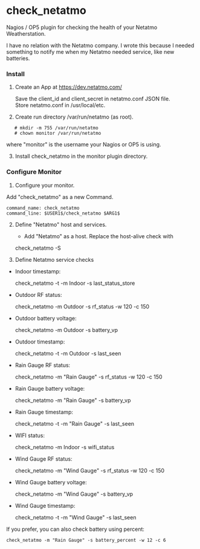 check_netatmo
=============

Nagios / OP5 plugin for checking the health of your Netatmo Weatherstation.

I have no relation with the Netatmo company. I wrote this because I needed
something to notify me when my Netatmo needed service, like new batteries.

### Install ###

1. Create an App at https://dev.netatmo.com/

   Save the client_id and client_secret in netatmo.conf JSON file.<br />
   Store netatmo.conf in /usr/local/etc.

2. Create run directory /var/run/netatmo (as root).

```
   # mkdir -m 755 /var/run/netatmo
   # chown monitor /var/run/netatmo
```

   where "monitor" is the username your Nagios or OP5 is using.

3. Install check_netatmo in the monitor plugin directory.

### Configure Monitor ###

1. Configure your monitor.

  Add "check_netatmo" as a new Command.

    command_name: check_netatmo
    command_line: $USER1$/check_netatmo $ARG1$

2. Define "Netatmo" host and services.

   - Add "Netatmo" as a host. Replace the host-alive check with

    check_netatmo -S

3. Define Netatmo service checks

  - Indoor timestamp:

    check_netatmo -t -m Indoor -s last_status_store

  - Outdoor RF status:

    check_netatmo -m Outdoor -s rf_status -w 120 -c 150

  - Outdoor battery voltage:

    check_netatmo -m Outdoor -s battery_vp

  - Outdoor timestamp:

    check_netatmo -t -m Outdoor -s last_seen

  - Rain Gauge RF status:

    check_netatmo -m "Rain Gauge" -s rf_status -w 120 -c 150

  - Rain Gauge battery voltage:

    check_netatmo -m "Rain Gauge" -s battery_vp

  - Rain Gauge timestamp:

    check_netatmo -t -m "Rain Gauge" -s last_seen

  - WIFI status:

    check_netatmo -m Indoor -s wifi_status

  - Wind Gauge RF status:

    check_netatmo -m "Wind Gauge" -s rf_status -w 120 -c 150

  - Wind Gauge battery voltage:

    check_netatmo -m "Wind Gauge" -s battery_vp

  - Wind Gauge timestamp:

    check_netatmo -t -m "Wind Gauge" -s last_seen

If you prefer, you can also check battery using percent:

    check_netatmo -m "Rain Gauge" -s battery_percent -w 12 -c 6

